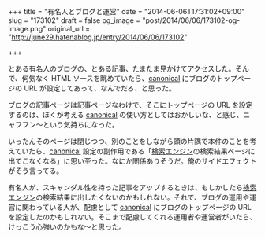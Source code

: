 +++
title = "有名人とブログと運営"
date = "2014-06-06T17:31:02+09:00"
slug = "173102"
draft = false
og_image = "post/2014/06/06/173102-og-image.png"
original_url = "http://june29.hatenablog.jp/entry/2014/06/06/173102"

+++

<p>とある有名人のブログの、とある記事、たまたま見かけてアクセスした。そんで、何気なく HTML ソースを眺めていたら、<a class="keyword" href="http://d.hatena.ne.jp/keyword/canonical">canonical</a> にブログのトップページの URL が設定してあって、なんでだろ、と思った。</p>
<p>ブログの記事ページは記事ページなわけで、そこにトップページの URL を設定するのは、ぼくが考える <a class="keyword" href="http://d.hatena.ne.jp/keyword/canonical">canonical</a> の使い方としてはおかしいな、と感じ、ニャフフン〜という気持ちになった。</p>
<p>いったんそのページは閉じつつ、別のことをしながら頭の片隅で本件のことを考えていたら、<a class="keyword" href="http://d.hatena.ne.jp/keyword/canonical">canonical</a> 設定の副作用である「<a class="keyword" href="http://d.hatena.ne.jp/keyword/%B8%A1%BA%F7%A5%A8%A5%F3%A5%B8%A5%F3">検索エンジン</a>の検索結果ページに出てこなくなる」に思い至った。なにか関係ありそうだ。俺のサイドエフェクトがそう言ってる。</p>
<p>有名人が、スキャンダル性を持った記事をアップするときは、もしかしたら<a class="keyword" href="http://d.hatena.ne.jp/keyword/%B8%A1%BA%F7%A5%A8%A5%F3%A5%B8%A5%F3">検索エンジン</a>の検索結果に出したくないのかもしれない。それで、ブログの運用や運営に関わっている人が、配慮として <a class="keyword" href="http://d.hatena.ne.jp/keyword/canonical">canonical</a> にブログのトップページの URL を設定したのかもしれない。そこまで配慮してくれる運用者や運営者がいたら、けっこう心強いのかもな〜と思った。</p>
